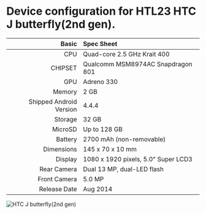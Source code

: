 Device configuration for HTL23 HTC J butterfly(2nd gen).
=====================================

Basic   | Spec Sheet
-------:|:-------------------------
CPU     | Quad-core 2.5 GHz Krait 400
CHIPSET | Qualcomm MSM8974AC Snapdragon 801
GPU     | Adreno 330
Memory  | 2 GB
Shipped Android Version | 4.4.4
Storage | 32 GB
MicroSD | Up to 128 GB
Battery | 2700 mAh (non-removable)
Dimensions | 145 x 70 x 10 mm
Display | 1080 x 1920 pixels, 5.0" Super LCD3
Rear Camera  | Dual 13 MP, dual-LED flash
Front Camera | 5.0 MP
Release Date | Aug 2014

![HTC J butterfly(2nd gen)](http://cdn-media.kddi.com/app/publish/image/s_product/htl23_detail_00.jpg "HTC J butterfly")
